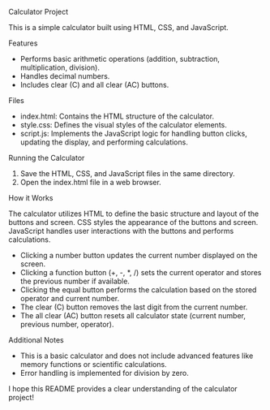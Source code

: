 Calculator Project

This is a simple calculator built using HTML, CSS, and JavaScript.

Features

* Performs basic arithmetic operations (addition, subtraction, multiplication, division).
* Handles decimal numbers.
* Includes clear (C) and all clear (AC) buttons.

Files

* index.html: Contains the HTML structure of the calculator.
* style.css: Defines the visual styles of the calculator elements.
* script.js: Implements the JavaScript logic for handling button clicks, updating the display, and performing calculations.
  
Running the Calculator

1. Save the HTML, CSS, and JavaScript files in the same directory.
2. Open the index.html file in a web browser.
   
How it Works

The calculator utilizes HTML to define the basic structure and layout of the buttons and screen. 
CSS styles the appearance of the buttons and screen. JavaScript handles user interactions with the buttons and performs calculations.

* Clicking a number button updates the current number displayed on the screen.
* Clicking a function button (+, -, *, /) sets the current operator and stores the previous number if available.
* Clicking the equal button performs the calculation based on the stored operator and current number.
* The clear (C) button removes the last digit from the current number.
* The all clear (AC) button resets all calculator state (current number, previous number, operator).

Additional Notes

* This is a basic calculator and does not include advanced features like memory functions or scientific calculations.
* Error handling is implemented for division by zero.


I hope this README provides a clear understanding of the calculator project!
